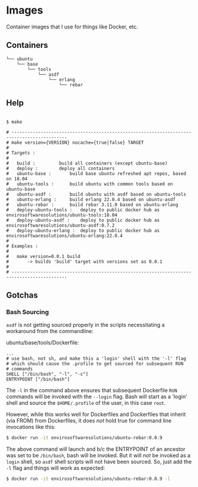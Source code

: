 # Images

Container images that I use for things like Docker, etc.

## Containers

```text
└── ubuntu
    └── base
        └── tools
            └── asdf
                └── erlang
                    └── rebar

```

## Help

```text

$ make

# -------------------------------------------------------------------------------------------
# make version={VERSION} nocache={true|false} TARGET
#
# Targets : 
#	
#	build : 		build all containers (except ubuntu-base)
#	deploy : 		deploy all containers
#	ubuntu-base :		build base ubuntu refreshed apt repos, based on 18.04
#	ubuntu-tools :		build ubuntu with common tools based on ubuntu-base
#	ubuntu-asdf :		build ubuntu with asdf based on ubuntu-tools
#	ubuntu-erlang : 	build erlang 22.0.4 based on ubuntu-asdf
#	ubuntu-rebar : 		build rebar 3.11.0 based on ubuntu-erlang
#	deploy-ubuntu-tools : 	deploy to public docker hub as envirosoftwaresolutions/ubuntu-tools:18.04 
#	deploy-ubuntu-asdf : 	deploy to public docker hub as envirosoftwaresolutions/ubuntu-asdf:0.7.2
#	deploy-ubuntu-erlang : 	deploy to public docker hub as envirosoftwaresolutions/ubuntu-erlang:22.0.4
#
# Examples :
#
# 	make version=0.0.1 build
# 		-> builds 'build' target with versions set as 0.0.1
#
# -------------------------------------------------------------------------------------------
```

## Gotchas

### Bash Sourcing

`asdf` is not getting sourced properly in the scripts necessitating a workaround from the 
commandline:

ubuntu/base/tools/Dockerfile:
```text
...
# use bash, not sh, and make this a 'login' shell with the '-l' flag
# which should cause the .profile to get sourced for subsequent RUN
# commands
SHELL ["/bin/bash", "-l", "-c"]
ENTRYPOINT ["/bin/bash"]
```

The `-l` in the command above ensures that subsequent Dockerfile `RUN` commands
will be invoked with the `--login` flag. Bash will start as a 'login' shell and
source the `$HOME/.profile` of the user, in this case `root`.

However, while this works well for Dockerfiles and Dockerfiles that inherit (via FROM) from
Dockerfiles, it does _not_ hold true for command line invocations like this:

```bash
$ docker run -it envirosoftwaresolutions/ubuntu-rebar:0.0.9
```

The above command will launch and b/c the ENTRYPOINT of an ancestor was set to be `/bin/bash`, 
bash will be invoked. But it will _not_ be invoked as a `login` shell, so `asdf` shell scripts
will not have been sourced. So, just add the `-l` flag and things will work as expected:


```bash
$ docker run -it envirosoftwaresolutions/ubuntu-rebar:0.0.9 -l
```
